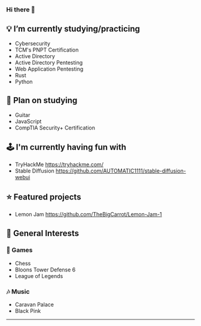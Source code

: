### Hi there 👋

## 💡 I’m currently studying/practicing
- Cybersecurity
 - TCM's PNPT Certification
 - Active Directory
 - Active Directory Pentesting
 - Web Application Pentesting
- Rust
- Python

## 🌱 Plan on studying
- Guitar
- JavaScript
- CompTIA Security+ Certification

## 🕹 I'm currently having fun with
- TryHackMe https://tryhackme.com/
- Stable Diffusion https://github.com/AUTOMATIC1111/stable-diffusion-webui

## ⭐ Featured projects
- Lemon Jam https://github.com/TheBigCarrot/Lemon-Jam-1

## 🥰 General Interests
### 👾 Games
- Chess
- Bloons Tower Defense 6
- League of Legends
### 🎶 Music
- Caravan Palace
- Black Pink

---
